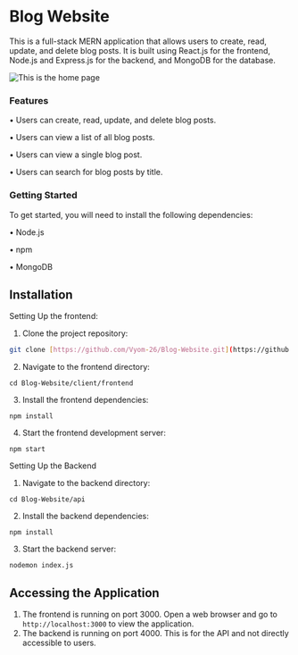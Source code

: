 
# Blog Website

This is a full-stack MERN application that allows users to create, read, update, and delete blog posts. It is built using React.js for the frontend, Node.js and Express.js for the backend, and MongoDB for the database.

<img src="https://i.imgur.com/a/K238GSG" alt="This is the home page">

### Features

• Users can create, read, update, and delete blog posts.

• Users can view a list of all blog posts.

• Users can view a single blog post.

• Users can search for blog posts by title.


### Getting Started

To get started, you will need to install the following dependencies:

• Node.js

• npm

• MongoDB


## Installation

Setting Up the frontend:

1. Clone the project repository:
```bash
git clone [https://github.com/Vyom-26/Blog-Website.git](https://github.com/Vyom-26/Blog-Website.git)
```

2. Navigate to the frontend directory:
```
cd Blog-Website/client/frontend
```

3. Install the frontend dependencies:
```
npm install
```

4. Start the frontend development server:

```
npm start
```

Setting Up the Backend

1. Navigate to the backend directory:
```
cd Blog-Website/api
```

2. Install the backend dependencies:
```
npm install
```

3. Start the backend server:
```
nodemon index.js
````



## Accessing the Application

1. The frontend is running on port 3000. Open a web browser and go to `http://localhost:3000` to view the application.
2. The backend is running on port 4000. This is for the API and not directly accessible to users.

